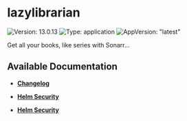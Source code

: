 # lazylibrarian

![Version: 13.0.13](https://img.shields.io/badge/Version-13.0.13-informational?style=flat-square) ![Type: application](https://img.shields.io/badge/Type-application-informational?style=flat-square) ![AppVersion: "latest"](https://img.shields.io/badge/AppVersion-"latest"-informational?style=flat-square)

Get all your books, like series with Sonarr...

## Available Documentation

- [**Changelog**](CHANGELOG)

- [**Helm Security**](container-security)

- [**Helm Security**](helm-security)

